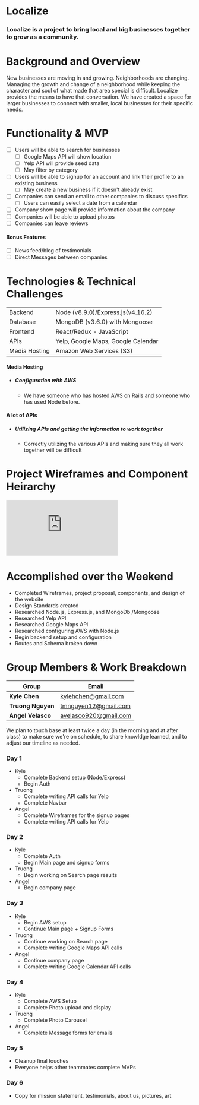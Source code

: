 # Localize

### Localize is a project to bring local and big businesses together to grow as a community. 

# Background and Overview

New businesses are moving in and growing. Neighborhoods are changing. Managing the growth and change of a neighborhood while keeping the character and soul of what made that area special is difficult. Localize provides the means to have that conversation. We have created a space for larger businesses to connect with smaller, local businesses for their specific needs. 

# Functionality & MVP
   - [ ] Users will be able to search for businesses
     - [ ] Google Maps API will show location
     - [ ] Yelp API will provide seed data 
     - [ ] May filter by category 
   - [ ] Users will be able to signup for an account and link their profile to an existing business
     - [ ] May create a new business if it doesn't already exist 
   - [ ] Companies can send an email to other companies to discuss specifics 
     - [ ] Users can easily select a date from a calendar 
   - [ ] Company show page will provide information about the company 
   - [ ] Companies will be able to upload photos
   - [ ] Companies can leave reviews

#### Bonus Features
   - [ ] News feed/blog of testimonials 
   - [ ] Direct Messages between companies 

# Technologies & Technical Challenges
|   |   |
|-------|-------|
| Backend| Node (v8.9.0)/Express.js(v4.16.2) |
| Database| MongoDB (v3.6.0) with Mongoose |
| Frontend| React/Redux - JavaScript|
| APIs| Yelp, Google Maps, Google Calendar |
| Media Hosting | Amazon Web Services (S3) |

#### Media Hosting 
  + ##### Configuration with AWS 
    + We have someone who has hosted AWS on Rails and someone who has used Node before.

#### A lot of APIs
  + ##### Utilizing APIs and getting the information to work together 
    - Correctly utilizing the various APIs and making sure they all work together will be difficult 
    
# Project Wireframes and Component Heirarchy 

![Wireframes](https://github.com/khan-c/flex/blob/master/docs/Wireframes_Components.pdf)

# Accomplished over the Weekend
 - Completed Wireframes, project proposal, components, and design of the website
 - Design Standards created 
 - Researched Node.js, Express.js, and MongoDb /Mongoose 
 - Researched Yelp API 
 - Researched Google Maps API 
 - Researched configuring AWS with Node.js 
 - Begin backend setup and configuration 
 - Routes and Schema broken down 

# Group Members & Work Breakdown

| Group | Email |
|-------|-------|
|**Kyle Chen** | kylehchen@gmail.com |
|**Truong Nguyen** | tmnguyen12@gmail.com|
|**Angel Velasco** | avelasco920@gmail.com|

We plan to touch base at least twice a day (in the morning and at after class) to make sure we're on schedule, to share knowldge learned, and to adjust our timeline as needed. 

### Day 1
  - Kyle 
    - Complete Backend setup (Node/Express)
    - Begin Auth 
  - Truong 
    - Complete writing API calls for Yelp 
    - Complete Navbar  
  - Angel 
    - Complete Wireframes for the signup pages
    - Complete writing API calls for Yelp  

### Day 2
 - Kyle 
    - Complete Auth
    - Begin Main page and signup forms
  - Truong 
    - Begin working on Search page results   
  - Angel 
    - Begin company page

### Day 3
- Kyle 
  - Begin AWS setup 
  - Continue Main page + Signup Forms 
- Truong 
  - Continue working on Search page
  - Complete writing Google Maps API calls
- Angel 
  - Continue company page 
  - Complete writing Google Calendar API calls 

### Day 4
- Kyle
  - Complete AWS Setup
  - Complete Photo upload and display 
- Truong
  - Complete Photo Carousel 
- Angel 
  - Complete Message forms for emails 

### Day 5
- Cleanup final touches 
- Everyone helps other teammates complete MVPs

### Day 6
 - Copy for mission statement, testimonials, about us, pictures, art 


